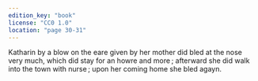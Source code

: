 ```yaml
---
edition_key: "book"
license: "CC0 1.0"
location: "page 30-31"
---
```

Katharin by a blow on the
eare given by her mother did bled at the nose very much, which
did stay for an howre and more ; afterward she did walk into the
town with nurse ; upon her coming home she bled agayn.
